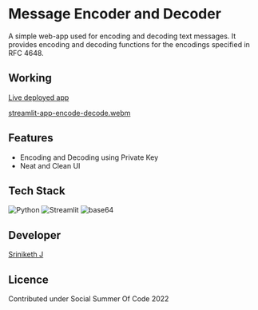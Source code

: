 # Message Encoder and Decoder

A simple web-app used for encoding and decoding text messages. It provides encoding and decoding functions for the encodings specified in RFC 4648.

## Working

[Live deployed app](https://srini047-encode-decode-app-vqg2yj.streamlitapp.com/)

[streamlit-app-encode-decode.webm](https://user-images.githubusercontent.com/81156510/183291295-e759eb45-0c1c-4d4e-9f5a-e2f3f95f8a72.webm)

## Features

- Encoding and Decoding using Private Key
- Neat and Clean UI

## Tech Stack
![Python](https://img.shields.io/badge/Python-3.9-yellowgreen)
![Streamlit](https://img.shields.io/badge/Streamlit-0.85.1-red)
![base64](https://img.shields.io/badge/-base64-lightgrey)

## Developer

[Sriniketh J](https://www.github.com/srini047)

## Licence
Contributed under Social Summer Of Code 2022
